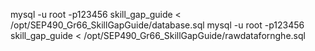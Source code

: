 mysql -u root -p123456 skill_gap_guide < /opt/SEP490_Gr66_SkillGapGuide/database.sql
mysql -u root -p123456 skill_gap_guide < /opt/SEP490_Gr66_SkillGapGuide/rawdatafornghe.sql
